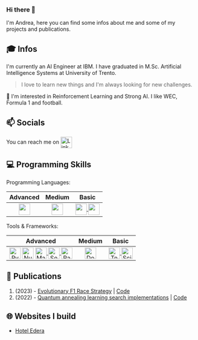 ### Hi there 👋

I'm Andrea, here you can find some infos about me and some of my projects and publications.

## :mortar_board: Infos
I'm currently an AI Engineer at IBM. I have graduated in M.Sc. Artificial Intelligence Systems at University of Trento. 
> I love to learn new things and I'm always looking for new challenges. 

:mag_right: I'm interested in Reinforcement Learning and Strong AI. I like WEC, Formula 1 and football.

## :mailbox: Socials
You can reach me on  <a href="https://www.linkedin.com/in/andreabonomi984">
  <img align="center" alt="Linkedin" width="30px" src="https://cdn2.iconfinder.com/data/icons/social-media-2285/512/1_Linkedin_unofficial_colored_svg-256.png" />
</a>

## :computer: Programming Skills
Programming Languages: 

<center>

| Advanced | Medium | Basic |
| :---: | :---: | :---: |
| <a href="https://www.python.com/" target="_blank" rel="noreferrer"> <img align="center" src="https://cdn4.iconfinder.com/data/icons/logos-and-brands/512/267_Python_logo-512.png" width="30px"/> </a>  | <a href="https://www.cplusplus.com/" target="_blank" rel="noreferrer"> <img align="center" src="https://cdn4.iconfinder.com/data/icons/logos-brands-in-colors/404/c_logo-256.png" width="30px"/> </a>  | <a href="https://www.javascript.com/" target="_blank" rel="noreferrer">  <img align="center" src="https://cdn-icons-png.flaticon.com/512/5968/5968292.png" width="30px"/> </a> <a href="https://learn.microsoft.com/en-US/dotnet/csharp/" target="_blank" rel="noreferrer"> <img align="center" src="https://cdn-icons-png.flaticon.com/512/6132/6132221.png" width="30px"/> </a>  |

</center>

Tools & Frameworks:

<center>

| Advanced | Medium | Basic |
| :---: | :---: | :---: |
| <a href="https://www.pytorch.com/" target="_blank" rel="noreferrer"><img align="center" alt="PyTorch" src="https://cdn.icon-icons.com/icons2/2699/PNG/512/pytorch_logo_icon_170820.png" width="30px"/></a> <a href="https://www.numpy.org/" target="_blank" rel="noreferrer"><img align="center" alt="NumPy" src="https://cdn.icon-icons.com/icons2/2699/PNG/512/numpy_logo_icon_168071.png" width="30px"/></a> <a href="https://www.matplotlib.org/" target="_blank" rel="noreferrer"> <img align="center" alt="Matplotlib" src="https://matplotlib.org/_static/favicon.ico" width="30px"/> </a>  <a href="https://seaborn.pydata.org/" target="_blank" rel="noreferrer"> <img align="center" alt="Seaborn" src="https://seaborn.pydata.org/_static/favicon.ico" width="30px"/> </a> <a href="https://www.pandas.org/" target="_blank" rel="noreferrer"> <img align="center" alt="Pandas" src="https://cdn.icon-icons.com/icons2/3914/PNG/512/pandas_logo_icon_248897.png" width="30px"/> </a> | <a href="https://www.docker.org/" target="_blank" rel="noreferrer"> <img align="center" alt="Docker" src="https://www.docker.com/wp-content/uploads/2023/04/cropped-Docker-favicon-32x32.png" width="30px"/> </a> | <a href="https://www.tensorflow.org/" target="_blank" rel="noreferrer"> <img align="center" alt="Tensorflow" src="https://cdn.icon-icons.com/icons2/2699/PNG/512/tensorflow_logo_icon_168671.png" width="30px"/> </a> <a href="https://scikit-learn.org/stable/" target="_blank" rel="noreferrer"> <img align="center" alt="Scikit-Learn" src="https://scikit-learn.org/stable/_static/favicon.ico" width="30px"/> </a>  |

</center>

## :page_facing_up: Publications
  1. (2023) - [Evolutionary F1 Race Strategy](https://doi.org/10.1145/3583133.3596349) | [Code](https://github.com/bonom/Evolutionary-F1-Race-Strategy)
  2. (2022) - [Quantum annealing learning search implementations](https://arxiv.org/pdf/2212.11132) | [Code](https://github.com/bonom/Quantum-Annealing-for-solving-QUBO-Problems)

## :globe_with_meridians: Websites I build
  - [Hotel Edera](https://www.hotel-edera.it/)


<!-- ## :notebook: Repositories
  1.  -->
